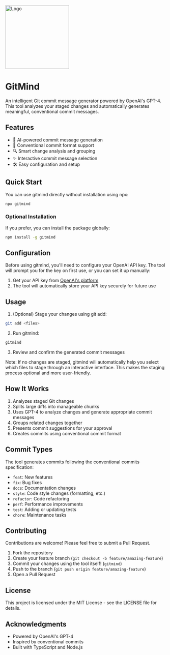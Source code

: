<picture>
  <source srcset="https://github.com/user-attachments/assets/f1e1a836-49d3-4b89-a3f7-1bceb3f58816" media="(prefers-color-scheme: dark)">
  <img src="[logo-light.png](https://github.com/user-attachments/assets/db0748cf-a009-4123-b1ce-d075aacbfff2)" alt="Logo" width="200">
</picture>

# GitMind

An intelligent Git commit message generator powered by OpenAI's GPT-4. This tool analyzes your staged changes and automatically generates meaningful, conventional commit messages.

## Features

- 🤖 AI-powered commit message generation
- 📝 Conventional commit format support
- 🔍 Smart change analysis and grouping
- ✨ Interactive commit message selection
- 🛠️ Easy configuration and setup

## Quick Start

You can use gitmind directly without installation using npx:

```bash
npx gitmind
```

### Optional Installation

If you prefer, you can install the package globally:

```bash
npm install -g gitmind
```

## Configuration

Before using gitmind, you'll need to configure your OpenAI API key. The tool will prompt you for the key on first use, or you can set it up manually:

1. Get your API key from [OpenAI's platform](https://platform.openai.com/)
2. The tool will automatically store your API key securely for future use

## Usage

1. (Optional) Stage your changes using git add:
```bash
git add <files>
```

2. Run gitmind:
```bash
gitmind
```

3. Review and confirm the generated commit messages

Note: If no changes are staged, gitmind will automatically help you select which files to stage through an interactive interface. This makes the staging process optional and more user-friendly.

## How It Works

1. Analyzes staged Git changes
2. Splits large diffs into manageable chunks
3. Uses GPT-4 to analyze changes and generate appropriate commit messages
4. Groups related changes together
5. Presents commit suggestions for your approval
6. Creates commits using conventional commit format

## Commit Types

The tool generates commits following the conventional commits specification:

- `feat`: New features
- `fix`: Bug fixes
- `docs`: Documentation changes
- `style`: Code style changes (formatting, etc.)
- `refactor`: Code refactoring
- `perf`: Performance improvements
- `test`: Adding or updating tests
- `chore`: Maintenance tasks

## Contributing

Contributions are welcome! Please feel free to submit a Pull Request.

1. Fork the repository
2. Create your feature branch (`git checkout -b feature/amazing-feature`)
3. Commit your changes using the tool itself! (`gitmind`)
4. Push to the branch (`git push origin feature/amazing-feature`)
5. Open a Pull Request

## License

This project is licensed under the MIT License - see the LICENSE file for details.

## Acknowledgments

- Powered by OpenAI's GPT-4
- Inspired by conventional commits
- Built with TypeScript and Node.js
